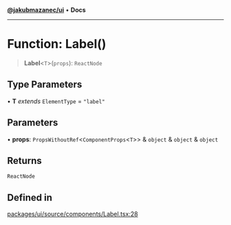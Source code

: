 [**@jakubmazanec/ui**](../README.md) • **Docs**

---

# Function: Label()

> **Label**\<`T`\>(`props`): `ReactNode`

## Type Parameters

• **T** _extends_ `ElementType` = `"label"`

## Parameters

• **props**: `PropsWithoutRef`\<`ComponentProps`\<`T`\>\> & `object` & `object` & `object`

## Returns

`ReactNode`

## Defined in

[packages/ui/source/components/Label.tsx:28](https://github.com/jakubmazanec/tools/blob/28bd44b020b25cf8f9b96b5a385bb7c918cf32ab/packages/ui/source/components/Label.tsx#L28)
